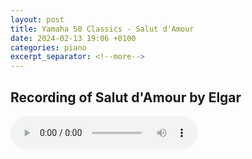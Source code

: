 ```yaml
---
layout: post
title: Yamaha 50 Classics - Salut d'Amour
date: 2024-02-13 19:06 +0100
categories: piano
excerpt_separator: <!--more-->
---
```


<section>
<h1>Recording of Salut d'Amour by Elgar</h1>
<!--more-->

<audio controls>
  <source src="https://arsiteblobuks.blob.core.windows.net/audio/yam-50/11-salut-elgar.mp3" type="audio/mp3">
  Your browser does not support the audio element.
</audio>

</section>
